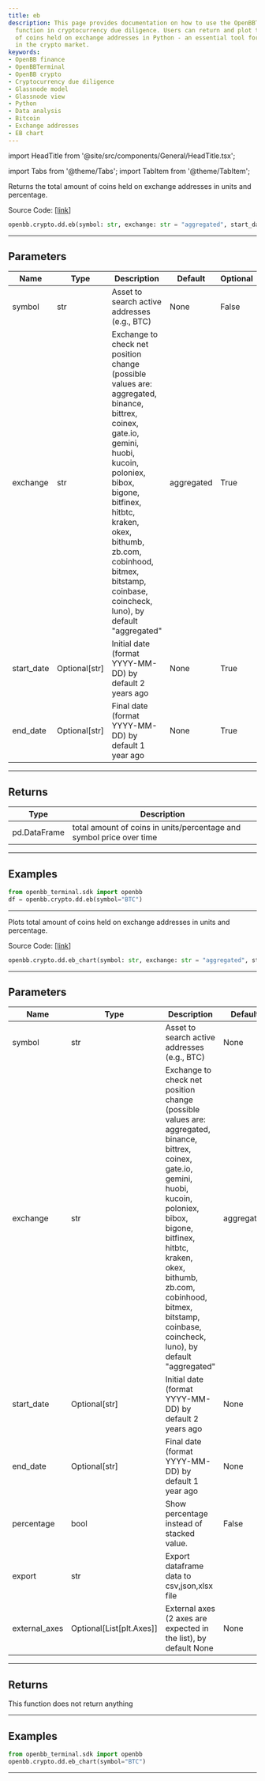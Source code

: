 ```yaml
---
title: eb
description: This page provides documentation on how to use the OpenBBTerminal's 'eb'
  function in cryptocurrency due diligence. Users can return and plot the total amount
  of coins held on exchange addresses in Python - an essential tool for data analysis
  in the crypto market.
keywords:
- OpenBB finance
- OpenBBTerminal
- OpenBB crypto
- Cryptocurrency due diligence
- Glassnode model
- Glassnode view
- Python
- Data analysis
- Bitcoin
- Exchange addresses
- EB chart
---
```


import HeadTitle from '@site/src/components/General/HeadTitle.tsx';

<HeadTitle title="crypto.dd.eb - Reference | OpenBB SDK Docs" />

import Tabs from '@theme/Tabs';
import TabItem from '@theme/TabItem';

<Tabs>
<TabItem value="model" label="Model" default>

Returns the total amount of coins held on exchange addresses in units and percentage.

Source Code: [[link](https://github.com/OpenBB-finance/OpenBBTerminal/tree/main/openbb_terminal/cryptocurrency/due_diligence/glassnode_model.py#L453)]

```python
openbb.crypto.dd.eb(symbol: str, exchange: str = "aggregated", start_date: Optional[str] = None, end_date: Optional[str] = None)
```

---

## Parameters

| Name | Type | Description | Default | Optional |
| ---- | ---- | ----------- | ------- | -------- |
| symbol | str | Asset to search active addresses (e.g., BTC) | None | False |
| exchange | str | Exchange to check net position change (possible values are: aggregated, binance, bittrex,<br/>coinex, gate.io, gemini, huobi, kucoin, poloniex, bibox, bigone, bitfinex, hitbtc, kraken,<br/>okex, bithumb, zb.com, cobinhood, bitmex, bitstamp, coinbase, coincheck, luno), by default "aggregated" | aggregated | True |
| start_date | Optional[str] | Initial date (format YYYY-MM-DD) by default 2 years ago | None | True |
| end_date | Optional[str] | Final date (format YYYY-MM-DD) by default 1 year ago | None | True |


---

## Returns

| Type | Description |
| ---- | ----------- |
| pd.DataFrame | total amount of coins in units/percentage and symbol price over time |
---

## Examples

```python
from openbb_terminal.sdk import openbb
df = openbb.crypto.dd.eb(symbol="BTC")
```

---

</TabItem>
<TabItem value="view" label="Chart">

Plots total amount of coins held on exchange addresses in units and percentage.

Source Code: [[link](https://github.com/OpenBB-finance/OpenBBTerminal/tree/main/openbb_terminal/cryptocurrency/due_diligence/glassnode_view.py#L238)]

```python
openbb.crypto.dd.eb_chart(symbol: str, exchange: str = "aggregated", start_date: Optional[str] = None, end_date: Optional[str] = None, percentage: bool = False, export: str = "", external_axes: Optional[List[matplotlib.axes._axes.Axes]] = None)
```

---

## Parameters

| Name | Type | Description | Default | Optional |
| ---- | ---- | ----------- | ------- | -------- |
| symbol | str | Asset to search active addresses (e.g., BTC) | None | False |
| exchange | str | Exchange to check net position change (possible values are: aggregated, binance, bittrex,<br/>coinex, gate.io, gemini, huobi, kucoin, poloniex, bibox, bigone, bitfinex, hitbtc, kraken,<br/>okex, bithumb, zb.com, cobinhood, bitmex, bitstamp, coinbase, coincheck, luno), by default "aggregated" | aggregated | True |
| start_date | Optional[str] | Initial date (format YYYY-MM-DD) by default 2 years ago | None | True |
| end_date | Optional[str] | Final date (format YYYY-MM-DD) by default 1 year ago | None | True |
| percentage | bool | Show percentage instead of stacked value. | False | True |
| export | str | Export dataframe data to csv,json,xlsx file |  | True |
| external_axes | Optional[List[plt.Axes]] | External axes (2 axes are expected in the list), by default None | None | True |


---

## Returns

This function does not return anything

---

## Examples

```python
from openbb_terminal.sdk import openbb
openbb.crypto.dd.eb_chart(symbol="BTC")
```

---

</TabItem>
</Tabs>

